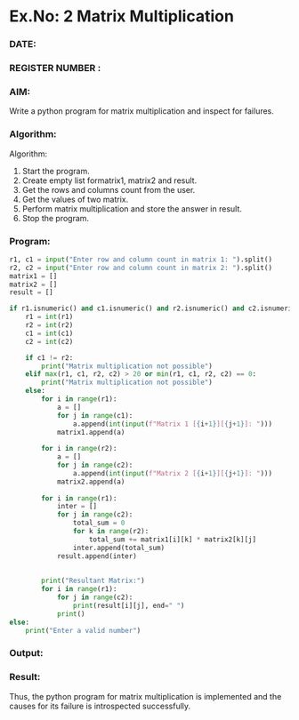# Ex.No: 2   Matrix Multiplication 

### DATE:                                                                            
### REGISTER NUMBER : 

### AIM: 
Write a python program for matrix multiplication and inspect for failures.
 
### Algorithm:

Algorithm:
1. Start the program.
2. Create empty list formatrix1, matrix2 and result.
3. Get the rows and columns count from the user.
4. Get the values of two matrix.
5. Perform matrix multiplication and store the answer in result.
6. Stop the program.
### Program:
```python
r1, c1 = input("Enter row and column count in matrix 1: ").split() 
r2, c2 = input("Enter row and column count in matrix 2: ").split() 
matrix1 = [] 
matrix2 = []
result = [] 

if r1.isnumeric() and c1.isnumeric() and r2.isnumeric() and c2.isnumeric():
    r1 = int(r1)
    r2 = int(r2)
    c1 = int(c1)
    c2 = int(c2)

    if c1 != r2:
        print("Matrix multiplication not possible")
    elif max(r1, c1, r2, c2) > 20 or min(r1, c1, r2, c2) == 0:
        print("Matrix multiplication not possible")
    else:
        for i in range(r1):
            a = []
            for j in range(c1):
                a.append(int(input(f"Matrix 1 [{i+1}][{j+1}]: ")))
            matrix1.append(a)
        
        for i in range(r2):
            a = []
            for j in range(c2):
                a.append(int(input(f"Matrix 2 [{i+1}][{j+1}]: ")))
            matrix2.append(a)
        
        for i in range(r1):
            inter = []
            for j in range(c2):
                total_sum = 0
                for k in range(r2):
                    total_sum += matrix1[i][k] * matrix2[k][j]
                inter.append(total_sum)
            result.append(inter)
        
 
        print("Resultant Matrix:")
        for i in range(r1):
            for j in range(c2):
                print(result[i][j], end=" ")
            print()
else: 
    print("Enter a valid number")

```




### Output:






### Result:
Thus, the python program for matrix multiplication is implemented and the causes for its failure is introspected successfully.

